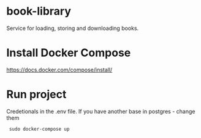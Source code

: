 # book-library
Service for loading, storing and downloading books.

# Install Docker Compose  
https://docs.docker.com/compose/install/    

# Run project
<p>Сredetionals in the .env file.
If you have another base in postgres - change them</p>  
<pre><code> sudo docker-compose up</code></pre>